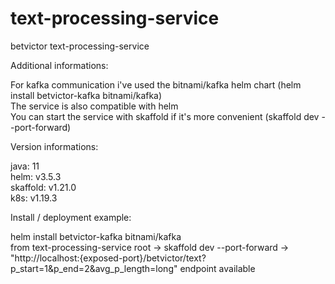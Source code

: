 # text-processing-service
betvictor text-processing-service

Additional informations:

For kafka communication i've used the bitnami/kafka helm chart (helm install betvictor-kafka bitnami/kafka) <br />
The service is also compatible with helm <br />
You can start the service with skaffold if it's more convenient (skaffold dev --port-forward) <br />

Version informations:

java: 11 <br />
helm: v3.5.3 <br />
skaffold: v1.21.0 <br />
k8s: v1.19.3 <br />

Install / deployment example:

helm install betvictor-kafka bitnami/kafka <br />
from text-processing-service root -> skaffold dev --port-forward -> "http://localhost:{exposed-port}/betvictor/text?p_start=1&p_end=2&avg_p_length=long" endpoint available
